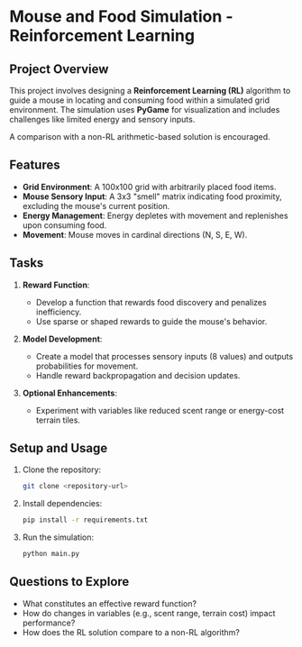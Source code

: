 
# Mouse and Food Simulation - Reinforcement Learning

## Project Overview

This project involves designing a **Reinforcement Learning (RL)** algorithm to guide a mouse in locating and consuming food within a simulated grid environment. The simulation uses **PyGame** for visualization and includes challenges like limited energy and sensory inputs.

A comparison with a non-RL arithmetic-based solution is encouraged.

## Features

- **Grid Environment**: A 100x100 grid with arbitrarily placed food items.
- **Mouse Sensory Input**: A 3x3 "smell" matrix indicating food proximity, excluding the mouse's current position.
- **Energy Management**: Energy depletes with movement and replenishes upon consuming food.
- **Movement**: Mouse moves in cardinal directions (N, S, E, W).

## Tasks

1. **Reward Function**:
   - Develop a function that rewards food discovery and penalizes inefficiency.
   - Use sparse or shaped rewards to guide the mouse's behavior.

2. **Model Development**:
   - Create a model that processes sensory inputs (8 values) and outputs probabilities for movement.
   - Handle reward backpropagation and decision updates.

3. **Optional Enhancements**:
   - Experiment with variables like reduced scent range or energy-cost terrain tiles.

## Setup and Usage

1. Clone the repository:
   ```bash
   git clone <repository-url>
   ```
2. Install dependencies:
   ```bash
   pip install -r requirements.txt
   ```
3. Run the simulation:
   ```bash
   python main.py
   ```

## Questions to Explore

- What constitutes an effective reward function?
- How do changes in variables (e.g., scent range, terrain cost) impact performance?
- How does the RL solution compare to a non-RL algorithm?
